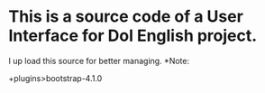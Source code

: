 # This is a source code of a User Interface for Dol English project.
I up load this source for better managing.
*Note:

+plugins>bootstrap-4.1.0

